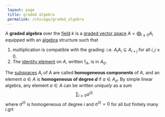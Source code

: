 ```yaml
---
 layout: page
 title: graded algebra
 permalink: /chicago/graded_algebra
---
```

A **graded algebra** over the [field](https://mathgloss.github.io/MathGloss/field) $k$ is a [graded vector space](https://mathgloss.github.io/MathGloss/graded_vector_space) $A = \bigoplus_{i\geq 0} A_i$ equipped with an [algebra](https://mathgloss.github.io/MathGloss/algebra_over_a_field) structure such that 
1. multiplication is compatible with the grading: i.e. $A_iA_i\subseteq A_{i+j}$ for all $i,j\geq 0$.
2. The [identity element](https://mathgloss.github.io/MathGloss/identity_element) on $A$, written $1_A$, is in $A_0$.

The [subspaces](https://mathgloss.github.io/MathGloss/vector_subspace) $A_i$ of $A$ are called **homogeneous components** of $A$, and an element $a\in A$ is **homogeneous of degree $d$** if $a\in A_d$. By simple linear algebra, any element $a\in A$ can be written *uniquely* as a sum $$\sum_{i\geq 0} a^{(i)}$$ where $a^{(i)}$ is homogeneous of degree $i$ and $a^{(i)} = 0$ for all but finitely many $i$.grt